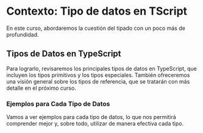 # Contexto: Tipo de datos en TScript

En este curso, abordaremos la cuestión del tipado con un poco más de profundidad.

## Tipos de Datos en TypeScript

Para lograrlo, revisaremos los principales tipos de datos en TypeScript, que incluyen los tipos primitivos y los tipos especiales. También ofreceremos una visión general sobre los tipos de referencia, que se tratarán con más detalle en el próximo curso.

### Ejemplos para Cada Tipo de Datos

Vamos a ver ejemplos para cada tipo de datos, lo que nos permitirá comprender mejor y, sobre todo, utilizar de manera efectiva cada tipo.